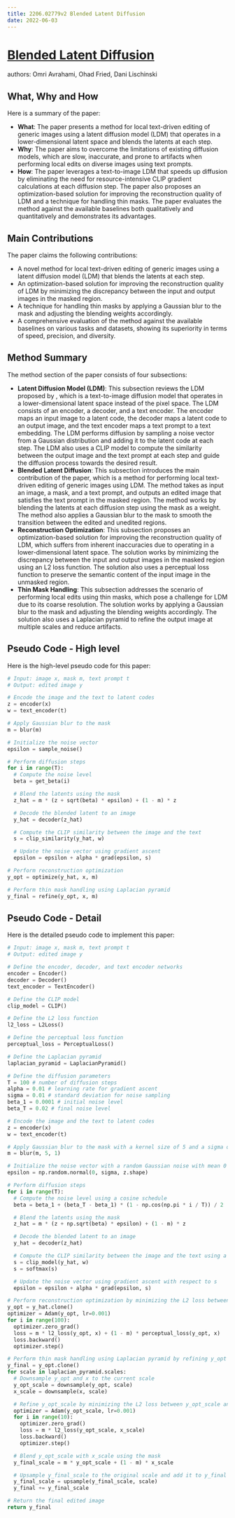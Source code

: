 ```yaml
---
title: 2206.02779v2 Blended Latent Diffusion
date: 2022-06-03
---
```


# [Blended Latent Diffusion](http://arxiv.org/abs/2206.02779v2)

authors: Omri Avrahami, Ohad Fried, Dani Lischinski


## What, Why and How

[1]: https://arxiv.org/abs/2206.02779 "[2206.02779] Blended Latent Diffusion - arXiv.org"
[2]: https://arxiv.org/pdf/2206.02779v2.pdf "Blended Latent Diffusion - arXiv.org"
[3]: http://export.arxiv.org/abs/2006.02779v2 "[2006.02779v2] Systematic uncertainty of standard sirens from the ..."

Here is a summary of the paper:

- **What**: The paper presents a method for local text-driven editing of generic images using a latent diffusion model (LDM) that operates in a lower-dimensional latent space and blends the latents at each step.
- **Why**: The paper aims to overcome the limitations of existing diffusion models, which are slow, inaccurate, and prone to artifacts when performing local edits on diverse images using text prompts.
- **How**: The paper leverages a text-to-image LDM that speeds up diffusion by eliminating the need for resource-intensive CLIP gradient calculations at each diffusion step. The paper also proposes an optimization-based solution for improving the reconstruction quality of LDM and a technique for handling thin masks. The paper evaluates the method against the available baselines both qualitatively and quantitatively and demonstrates its advantages.

## Main Contributions

The paper claims the following contributions:

- A novel method for local text-driven editing of generic images using a latent diffusion model (LDM) that blends the latents at each step.
- An optimization-based solution for improving the reconstruction quality of LDM by minimizing the discrepancy between the input and output images in the masked region.
- A technique for handling thin masks by applying a Gaussian blur to the mask and adjusting the blending weights accordingly.
- A comprehensive evaluation of the method against the available baselines on various tasks and datasets, showing its superiority in terms of speed, precision, and diversity.

## Method Summary

The method section of the paper consists of four subsections:

- **Latent Diffusion Model (LDM)**: This subsection reviews the LDM proposed by , which is a text-to-image diffusion model that operates in a lower-dimensional latent space instead of the pixel space. The LDM consists of an encoder, a decoder, and a text encoder. The encoder maps an input image to a latent code, the decoder maps a latent code to an output image, and the text encoder maps a text prompt to a text embedding. The LDM performs diffusion by sampling a noise vector from a Gaussian distribution and adding it to the latent code at each step. The LDM also uses a CLIP model  to compute the similarity between the output image and the text prompt at each step and guide the diffusion process towards the desired result.
- **Blended Latent Diffusion**: This subsection introduces the main contribution of the paper, which is a method for performing local text-driven editing of generic images using LDM. The method takes as input an image, a mask, and a text prompt, and outputs an edited image that satisfies the text prompt in the masked region. The method works by blending the latents at each diffusion step using the mask as a weight. The method also applies a Gaussian blur to the mask to smooth the transition between the edited and unedited regions.
- **Reconstruction Optimization**: This subsection proposes an optimization-based solution for improving the reconstruction quality of LDM, which suffers from inherent inaccuracies due to operating in a lower-dimensional latent space. The solution works by minimizing the discrepancy between the input and output images in the masked region using an L2 loss function. The solution also uses a perceptual loss function  to preserve the semantic content of the input image in the unmasked region.
- **Thin Mask Handling**: This subsection addresses the scenario of performing local edits using thin masks, which pose a challenge for LDM due to its coarse resolution. The solution works by applying a Gaussian blur to the mask and adjusting the blending weights accordingly. The solution also uses a Laplacian pyramid  to refine the output image at multiple scales and reduce artifacts.

## Pseudo Code - High level

Here is the high-level pseudo code for this paper:

```python
# Input: image x, mask m, text prompt t
# Output: edited image y

# Encode the image and the text to latent codes
z = encoder(x)
w = text_encoder(t)

# Apply Gaussian blur to the mask
m = blur(m)

# Initialize the noise vector
epsilon = sample_noise()

# Perform diffusion steps
for i in range(T):
  # Compute the noise level
  beta = get_beta(i)

  # Blend the latents using the mask
  z_hat = m * (z + sqrt(beta) * epsilon) + (1 - m) * z

  # Decode the blended latent to an image
  y_hat = decoder(z_hat)

  # Compute the CLIP similarity between the image and the text
  s = clip_similarity(y_hat, w)

  # Update the noise vector using gradient ascent
  epsilon = epsilon + alpha * grad(epsilon, s)

# Perform reconstruction optimization
y_opt = optimize(y_hat, x, m)

# Perform thin mask handling using Laplacian pyramid
y_final = refine(y_opt, x, m)
```

## Pseudo Code - Detail

Here is the detailed pseudo code to implement this paper:

```python
# Input: image x, mask m, text prompt t
# Output: edited image y

# Define the encoder, decoder, and text encoder networks
encoder = Encoder()
decoder = Decoder()
text_encoder = TextEncoder()

# Define the CLIP model
clip_model = CLIP()

# Define the L2 loss function
l2_loss = L2Loss()

# Define the perceptual loss function
perceptual_loss = PerceptualLoss()

# Define the Laplacian pyramid
laplacian_pyramid = LaplacianPyramid()

# Define the diffusion parameters
T = 100 # number of diffusion steps
alpha = 0.01 # learning rate for gradient ascent
sigma = 0.01 # standard deviation for noise sampling
beta_1 = 0.0001 # initial noise level
beta_T = 0.02 # final noise level

# Encode the image and the text to latent codes
z = encoder(x)
w = text_encoder(t)

# Apply Gaussian blur to the mask with a kernel size of 5 and a sigma of 1
m = blur(m, 5, 1)

# Initialize the noise vector with a random Gaussian noise with mean 0 and standard deviation sigma
epsilon = np.random.normal(0, sigma, z.shape)

# Perform diffusion steps
for i in range(T):
  # Compute the noise level using a cosine schedule
  beta = beta_1 + (beta_T - beta_1) * (1 - np.cos(np.pi * i / T)) / 2

  # Blend the latents using the mask
  z_hat = m * (z + np.sqrt(beta) * epsilon) + (1 - m) * z

  # Decode the blended latent to an image
  y_hat = decoder(z_hat)

  # Compute the CLIP similarity between the image and the text using a softmax function
  s = clip_model(y_hat, w)
  s = softmax(s)

  # Update the noise vector using gradient ascent with respect to s
  epsilon = epsilon + alpha * grad(epsilon, s)

# Perform reconstruction optimization by minimizing the L2 loss between y_hat and x in the masked region and the perceptual loss between y_hat and x in the unmasked region for 100 iterations using Adam optimizer with a learning rate of 0.001
y_opt = y_hat.clone()
optimizer = Adam(y_opt, lr=0.001)
for i in range(100):
  optimizer.zero_grad()
  loss = m * l2_loss(y_opt, x) + (1 - m) * perceptual_loss(y_opt, x)
  loss.backward()
  optimizer.step()

# Perform thin mask handling using Laplacian pyramid by refining y_opt at multiple scales and blending it with x using the mask for each scale
y_final = y_opt.clone()
for scale in laplacian_pyramid.scales:
  # Downsample y_opt and x to the current scale
  y_opt_scale = downsample(y_opt, scale)
  x_scale = downsample(x, scale)

  # Refine y_opt_scale by minimizing the L2 loss between y_opt_scale and x_scale in the masked region for 10 iterations using Adam optimizer with a learning rate of 0.001
  optimizer = Adam(y_opt_scale, lr=0.001)
  for i in range(10):
    optimizer.zero_grad()
    loss = m * l2_loss(y_opt_scale, x_scale)
    loss.backward()
    optimizer.step()

  # Blend y_opt_scale with x_scale using the mask
  y_final_scale = m * y_opt_scale + (1 - m) * x_scale

  # Upsample y_final_scale to the original scale and add it to y_final
  y_final_scale = upsample(y_final_scale, scale)
  y_final += y_final_scale

# Return the final edited image
return y_final
```